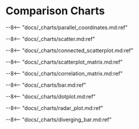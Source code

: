 # Comparison Charts

--8<-- "docs/_charts/parallel_coordinates.md:ref"

--8<-- "docs/_charts/scatter.md:ref"

--8<-- "docs/_charts/connected_scatterplot.md:ref"

--8<-- "docs/_charts/scatterplot_matrix.md:ref"

--8<-- "docs/_charts/correlation_matrix.md:ref"

--8<-- "docs/_charts/bar.md:ref"

--8<-- "docs/_charts/dotplot.md:ref"

--8<-- "docs/_charts/radar_plot.md:ref"

--8<-- "docs/_charts/diverging_bar.md:ref"


